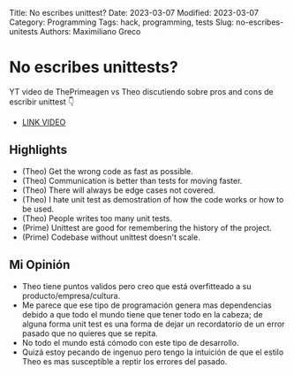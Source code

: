 Title: No escribes unittest?
Date: 2023-03-07
Modified: 2023-03-07
Category: Programming
Tags: hack, programming, tests
Slug: no-escribes-unitests
Authors: Maximiliano Greco


No escribes unittests?
======================

YT video de ThePrimeagen vs Theo discutiendo sobre pros and cons de escribir
unittest 👇

- [LINK VIDEO](https://www.youtube.com/watch?v=pvBHyip4peo)

Highlights
----------

- (Theo) Get the wrong code as fast as possible.
- (Theo) Communication is better than tests for moving faster.
- (Theo) There will always be edge cases not covered.
- (Theo) I hate unit test as demostration of how the code works or how to be
  used.
- (Theo) People writes too many unit tests.
- (Prime) Unittest are good for remembering the history of the project.
- (Prime) Codebase without unittest doesn't scale.


Mi Opinión
----------

- Theo tiene puntos validos pero creo que está overfitteado a su
  producto/empresa/cultura.
- Me parece que ese tipo de programación genera mas dependencias debido a que
  todo el mundo tiene que tener todo en la cabeza; de alguna forma unit test es
  una forma de dejar un recordatorio de un error pasado que no quieres que se
  repita.
- No todo el mundo está cómodo con este tipo de desarrollo.
- Quizá estoy pecando de ingenuo pero tengo la intuición de que el estilo Theo
  es mas susceptible a reptir los errores del pasado.
